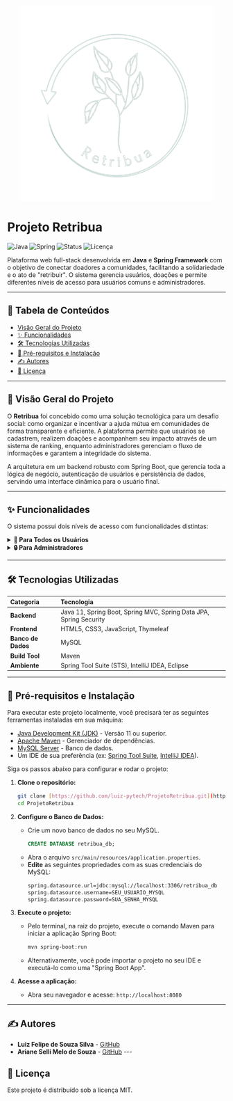 <div align="center">
  <img src="https://github.com/luiz-pytech/Web-Developer/blob/main/ProjetoRetribua/public/logobranca.png" alt="Logo Retribua" width="450"/>
</div>

# Projeto Retribua

![Java](https://img.shields.io/badge/Java-11+-orange)
![Spring](https://img.shields.io/badge/Spring-Boot-green)
![Status](https://img.shields.io/badge/status-concluído-green)
![Licença](https://img.shields.io/badge/licença-MIT-yellow)

Plataforma web full-stack desenvolvida em **Java** e **Spring Framework** com o objetivo de conectar doadores a comunidades, facilitando a solidariedade e o ato de "retribuir". O sistema gerencia usuários, doações e permite diferentes níveis de acesso para usuários comuns e administradores.

---

## 📖 Tabela de Conteúdos
- [Visão Geral do Projeto](#-visão-geral-do-projeto)
- [✨ Funcionalidades](#-funcionalidades)
- [🛠️ Tecnologias Utilizadas](#️-tecnologias-utilizadas)
- [🚀 Pré-requisitos e Instalação](#-pré-requisitos-e-instalação)
- [✍️ Autores](#️-autores)
- [📄 Licença](#-licença)

---

## 🌟 Visão Geral do Projeto

O **Retribua** foi concebido como uma solução tecnológica para um desafio social: como organizar e incentivar a ajuda mútua em comunidades de forma transparente e eficiente. A plataforma permite que usuários se cadastrem, realizem doações e acompanhem seu impacto através de um sistema de ranking, enquanto administradores gerenciam o fluxo de informações e garantem a integridade do sistema.

A arquitetura em um backend robusto com Spring Boot, que gerencia toda a lógica de negócio, autenticação de usuários e persistência de dados, servindo uma interface dinâmica para o usuário final.

---

## ✨ Funcionalidades

O sistema possui dois níveis de acesso com funcionalidades distintas:

<details>
<summary><b>👤 Para Todos os Usuários</b></summary>
<br>

| Login e Cadastro | Página Inicial |
| :---: | :---: |
| _Sistema seguro de autenticação para acesso à plataforma._ | _Dashboard principal com acesso rápido a todas as funcionalidades._ |
| ![Tela de Login](https://github.com/luiz-pytech/ProjetoRetribua/blob/main/public/post13.jpg) | ![Home](https://github.com/luiz-pytech/ProjetoRetribua/blob/main/public/post1.png) |

| Perfil do Usuário | Sobre o Projeto |
| :---: | :---: |
| _Área para gerenciar informações pessoais, foto e ver o ranking de doações._ | _Seção informativa que detalha a missão e o impacto do projeto._ |
| ![Perfil do Usuário](https://github.com/luiz-pytech/ProjetoRetribua/blob/main/public/post9.png) | ![Sobre](https://github.com/luiz-pytech/ProjetoRetribua/blob/main/public/post4.png) |

</details>

<details>
<summary><b>🔒 Para Administradores</b></summary>
<br>

| Gerenciamento de Usuários | Gerenciamento de Doações |
| :---: | :---: |
| _Acesso a uma lista completa de usuários com opções de CRUD (Criar, Ler, Atualizar, Deletar)._ | _Visualização de todas as doações realizadas na plataforma._ |
| ![Gerenciar Usuários](https://github.com/luiz-pytech/ProjetoRetribua/blob/main/public/post10.png) | ![Gerenciar Doações](https://github.com/luiz-pytech/ProjetoRetribua/blob/main/public/post11.png) |

</details>

---

## 🛠️ Tecnologias Utilizadas

| Categoria | Tecnologia |
| :--- | :--- |
| **Backend** | Java 11, Spring Boot, Spring MVC, Spring Data JPA, Spring Security |
| **Frontend** | HTML5, CSS3, JavaScript, Thymeleaf |
| **Banco de Dados** | MySQL |
| **Build Tool** | Maven |
| **Ambiente** | Spring Tool Suite (STS), IntelliJ IDEA, Eclipse |

---

## 🚀 Pré-requisitos e Instalação

Para executar este projeto localmente, você precisará ter as seguintes ferramentas instaladas em sua máquina:
* [Java Development Kit (JDK)](https://www.oracle.com/java/technologies/downloads/) - Versão 11 ou superior.
* [Apache Maven](https://maven.apache.org/download.cgi) - Gerenciador de dependências.
* [MySQL Server](https://dev.mysql.com/downloads/mysql/) - Banco de dados.
* Um IDE de sua preferência (ex: [Spring Tool Suite](https://spring.io/tools), [IntelliJ IDEA](https://www.jetbrains.com/idea/)).

Siga os passos abaixo para configurar e rodar o projeto:

1.  **Clone o repositório:**
    ```bash
    git clone [https://github.com/luiz-pytech/ProjetoRetribua.git](https://github.com/luiz-pytech/ProjetoRetribua.git)
    cd ProjetoRetribua
    ```

2.  **Configure o Banco de Dados:**
    * Crie um novo banco de dados no seu MySQL.
      ```sql
      CREATE DATABASE retribua_db;
      ```
    * Abra o arquivo `src/main/resources/application.properties`.
    * **Edite** as seguintes propriedades com as suas credenciais do MySQL:
      ```properties
      spring.datasource.url=jdbc:mysql://localhost:3306/retribua_db
      spring.datasource.username=SEU_USUARIO_MYSQL
      spring.datasource.password=SUA_SENHA_MYSQL
      ```

3.  **Execute o projeto:**
    * Pelo terminal, na raiz do projeto, execute o comando Maven para iniciar a aplicação Spring Boot:
      ```bash
      mvn spring-boot:run
      ```
    * Alternativamente, você pode importar o projeto no seu IDE e executá-lo como uma "Spring Boot App".

4.  **Acesse a aplicação:**
    * Abra seu navegador e acesse: `http://localhost:8080`

---

## ✍️ Autores

-   **Luiz Felipe de Souza Silva** - [GitHub](https://github.com/luiz-pytech)
-   **Ariane Selli Melo de Souza** - [GitHub](https://github.com/Arianeselli) ---

## 📄 Licença

Este projeto é distribuído sob a licença MIT.
